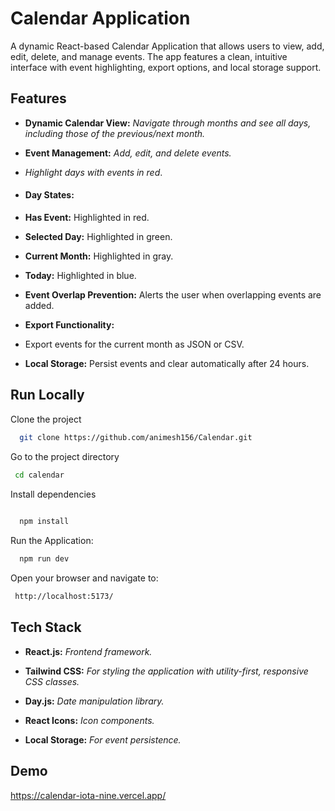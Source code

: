 
# Calendar Application

A dynamic React-based Calendar Application that allows users to view, add, edit, delete, and manage events. The app features a clean, intuitive interface with event highlighting, export options, and local storage support.

## Features

- **Dynamic Calendar View:** *Navigate through months and see all days, including those of the previous/next month.*

- **Event Management:**  *Add, edit, and delete events.*
- *Highlight days with events in red*.


- #### Day States:
-  **Has Event:** Highlighted in red.
- **Selected Day:** Highlighted in green.
- **Current Month:** Highlighted in gray.
- **Today:** Highlighted in blue.

- **Event Overlap Prevention:** Alerts the user when overlapping events are added.

- **Export Functionality:**
-  Export events for the current month as JSON or CSV.

- **Local Storage:** Persist events and clear automatically after 24 hours.



                                                  
## Run Locally

Clone the project

```bash
  git clone https://github.com/animesh156/Calendar.git


```

Go to the project directory

```bash
 cd calendar 
```

Install dependencies

```bash
  
  npm install
```




Run the Application:

```bash
  npm run dev
```

Open your browser and navigate to:

```bash
 http://localhost:5173/
```



## Tech Stack


- **React.js:**  *Frontend framework.*

- **Tailwind CSS:**  *For styling the application with utility-first, responsive CSS classes.*

- **Day.js:**  *Date manipulation library.*

- **React Icons:**  *Icon components.*

- **Local Storage:**  *For event persistence.*










## Demo

https://calendar-iota-nine.vercel.app/

